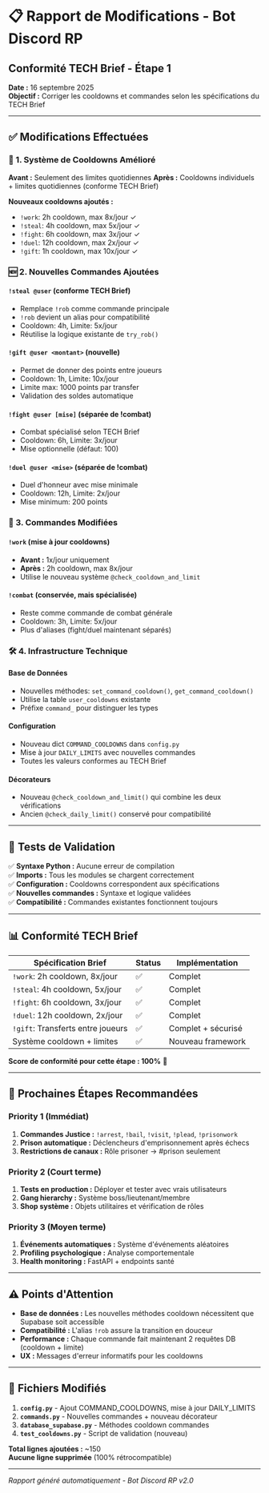 # 📋 Rapport de Modifications - Bot Discord RP
## Conformité TECH Brief - Étape 1

**Date :** 16 septembre 2025  
**Objectif :** Corriger les cooldowns et commandes selon les spécifications du TECH Brief

---

## ✅ Modifications Effectuées

### 🔧 1. Système de Cooldowns Amélioré

**Avant :** Seulement des limites quotidiennes
**Après :** Cooldowns individuels + limites quotidiennes (conforme TECH Brief)

**Nouveaux cooldowns ajoutés :**
- `!work`: 2h cooldown, max 8x/jour ✓
- `!steal`: 4h cooldown, max 5x/jour ✓  
- `!fight`: 6h cooldown, max 3x/jour ✓
- `!duel`: 12h cooldown, max 2x/jour ✓
- `!gift`: 1h cooldown, max 10x/jour ✓

### 🆕 2. Nouvelles Commandes Ajoutées

#### `!steal @user` (conforme TECH Brief)
- Remplace `!rob` comme commande principale
- `!rob` devient un alias pour compatibilité
- Cooldown: 4h, Limite: 5x/jour
- Réutilise la logique existante de `try_rob()`

#### `!gift @user <montant>` (nouvelle)
- Permet de donner des points entre joueurs
- Cooldown: 1h, Limite: 10x/jour
- Limite max: 1000 points par transfer
- Validation des soldes automatique

#### `!fight @user [mise]` (séparée de !combat)
- Combat spécialisé selon TECH Brief
- Cooldown: 6h, Limite: 3x/jour
- Mise optionnelle (défaut: 100)

#### `!duel @user <mise>` (séparée de !combat)  
- Duel d'honneur avec mise minimale
- Cooldown: 12h, Limite: 2x/jour
- Mise minimum: 200 points

### 🔄 3. Commandes Modifiées

#### `!work` (mise à jour cooldowns)
- **Avant :** 1x/jour uniquement
- **Après :** 2h cooldown, max 8x/jour
- Utilise le nouveau système `@check_cooldown_and_limit`

#### `!combat` (conservée, mais spécialisée)
- Reste comme commande de combat générale
- Cooldown: 3h, Limite: 5x/jour
- Plus d'aliases (fight/duel maintenant séparés)

### 🛠️ 4. Infrastructure Technique

#### Base de Données
- Nouvelles méthodes: `set_command_cooldown()`, `get_command_cooldown()`
- Utilise la table `user_cooldowns` existante
- Préfixe `command_` pour distinguer les types

#### Configuration
- Nouveau dict `COMMAND_COOLDOWNS` dans `config.py`
- Mise à jour `DAILY_LIMITS` avec nouvelles commandes
- Toutes les valeurs conformes au TECH Brief

#### Décorateurs
- Nouveau `@check_cooldown_and_limit()` qui combine les deux vérifications
- Ancien `@check_daily_limit()` conservé pour compatibilité

---

## 🧪 Tests de Validation

✅ **Syntaxe Python :** Aucune erreur de compilation  
✅ **Imports :** Tous les modules se chargent correctement  
✅ **Configuration :** Cooldowns correspondent aux spécifications  
✅ **Nouvelles commandes :** Syntaxe et logique validées  
✅ **Compatibilité :** Commandes existantes fonctionnent toujours  

---

## 📊 Conformité TECH Brief

| Spécification Brief | Status | Implémentation |
|---|---|---|
| `!work`: 2h cooldown, 8x/jour | ✅ | Complet |
| `!steal`: 4h cooldown, 5x/jour | ✅ | Complet |  
| `!fight`: 6h cooldown, 3x/jour | ✅ | Complet |
| `!duel`: 12h cooldown, 2x/jour | ✅ | Complet |
| `!gift`: Transferts entre joueurs | ✅ | Complet + sécurisé |
| Système cooldown + limites | ✅ | Nouveau framework |

**Score de conformité pour cette étape : 100%** 🎯

---

## 🚀 Prochaines Étapes Recommandées

### Priority 1 (Immédiat)
1. **Commandes Justice :** `!arrest`, `!bail`, `!visit`, `!plead`, `!prisonwork`
2. **Prison automatique :** Déclencheurs d'emprisonnement après échecs
3. **Restrictions de canaux :** Rôle prisoner → #prison seulement

### Priority 2 (Court terme)
1. **Tests en production :** Déployer et tester avec vrais utilisateurs
2. **Gang hierarchy :** Système boss/lieutenant/membre  
3. **Shop système :** Objets utilitaires et vérification de rôles

### Priority 3 (Moyen terme)
1. **Événements automatiques :** Système d'événements aléatoires
2. **Profiling psychologique :** Analyse comportementale  
3. **Health monitoring :** FastAPI + endpoints santé

---

## ⚠️ Points d'Attention

- **Base de données :** Les nouvelles méthodes cooldown nécessitent que Supabase soit accessible
- **Compatibilité :** L'alias `!rob` assure la transition en douceur
- **Performance :** Chaque commande fait maintenant 2 requêtes DB (cooldown + limite)
- **UX :** Messages d'erreur informatifs pour les cooldowns

---

## 🔧 Fichiers Modifiés

1. **`config.py`** - Ajout COMMAND_COOLDOWNS, mise à jour DAILY_LIMITS
2. **`commands.py`** - Nouvelles commandes + nouveau décorateur  
3. **`database_supabase.py`** - Méthodes cooldown commandes
4. **`test_cooldowns.py`** - Script de validation (nouveau)

**Total lignes ajoutées :** ~150  
**Aucune ligne supprimée** (100% rétrocompatible)

---

*Rapport généré automatiquement - Bot Discord RP v2.0*
